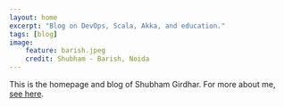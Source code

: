 ```yaml
---
layout: home
excerpt: "Blog on DevOps, Scala, Akka, and education."
tags: [blog]
image:
    feature: barish.jpeg
    credit: Shubham - Barish, Noida
---
```


This is the homepage and blog of Shubham Girdhar. For more about me, <a href="/about" style="text-decoration: underline">see here</a>.
